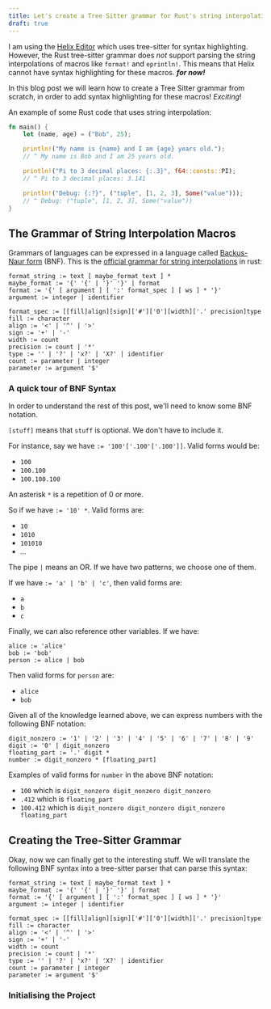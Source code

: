 ```yaml
---
title: Let's create a Tree Sitter grammar for Rust's string interpolation macros like println!
draft: true
---
```


I am using the [Helix Editor](https://github.com/helix-editor/helix) which uses tree-sitter for syntax highlighting. However, the Rust tree-sitter grammar does _not_ support parsing the string interpolations of macros like `format!` and `eprintln!`. This means that Helix cannot have syntax highlighting for these macros. **_for now!_**

In this blog post we will learn how to create a Tree Sitter grammar from scratch, in order to add syntax highlighting for these macros! _Exciting_!

<!--more-->

An example of some Rust code that uses string interpolation:

```rs
fn main() {
    let (name, age) = ("Bob", 25);

    println!("My name is {name} and I am {age} years old.");
    // ^ My name is Bob and I am 25 years old.

    println!("Pi to 3 decimal places: {:.3}", f64::consts::PI);
    // ^ Pi to 3 decimal places: 3.141

    println!("Debug: {:?}", ("tuple", [1, 2, 3], Some("value")));
    // ^ Debug: ("tuple", [1, 2, 3], Some("value"))
}
```

## The Grammar of String Interpolation Macros

Grammars of languages can be expressed in a language called [Backus-Naur form](https://en.wikipedia.org/wiki/Backus%E2%80%93Naur_form) (BNF). This is the [official grammar for string interpolations](https://doc.rust-lang.org/std/fmt/index.html#syntax) in rust:

```
format_string := text [ maybe_format text ] *
maybe_format := '{' '{' | '}' '}' | format
format := '{' [ argument ] [ ':' format_spec ] [ ws ] * '}'
argument := integer | identifier

format_spec := [[fill]align][sign]['#']['0'][width]['.' precision]type
fill := character
align := '<' | '^' | '>'
sign := '+' | '-'
width := count
precision := count | '*'
type := '' | '?' | 'x?' | 'X?' | identifier
count := parameter | integer
parameter := argument '$'
```

### A quick tour of BNF Syntax

In order to understand the rest of this post, we'll need to know some BNF notation.

`[stuff]` means that `stuff` is optional. We don't have to include it.

For instance, say we have `:= '100'['.100'['.100']]`. Valid forms would be:

- `100`
- `100.100`
- `100.100.100`

An asterisk `*` is a repetition of 0 or more.

So if we have `:= '10' *`. Valid forms are:

- `10`
- `1010`
- `101010`
- _..._

The pipe `|` means an OR. If we have two patterns, we choose one of them.

If we have `:= 'a' | 'b' | 'c'`, then valid forms are:

- `a`
- `b`
- `c`

Finally, we can also reference other variables. If we have:

```
alice := 'alice'
bob := 'bob'
person := alice | bob
```

Then valid forms for `person` are:

- `alice`
- `bob`

Given all of the knowledge learned above, we can express numbers with the following BNF notation:

```
digit_nonzero := '1' | '2' | '3' | '4' | '5' | '6' | '7' | '8' | '9'
digit := '0' | digit_nonzero
floating_part := '.' digit *
number := digit_nonzero * [floating_part]
```

Examples of valid forms for `number` in the above BNF notation:

- `100` which is `digit_nonzero digit_nonzero digit_nonzero`
- `.412` which is `floating_part`
- `100.412` which is `digit_nonzero digit_nonzero digit_nonzero floating_part`

## Creating the Tree-Sitter Grammar

Okay, now we can finally get to the interesting stuff. We will translate the following BNF syntax into a tree-sitter parser that can parse this syntax:

```
format_string := text [ maybe_format text ] *
maybe_format := '{' '{' | '}' '}' | format
format := '{' [ argument ] [ ':' format_spec ] [ ws ] * '}'
argument := integer | identifier

format_spec := [[fill]align][sign]['#']['0'][width]['.' precision]type
fill := character
align := '<' | '^' | '>'
sign := '+' | '-'
width := count
precision := count | '*'
type := '' | '?' | 'x?' | 'X?' | identifier
count := parameter | integer
parameter := argument '$'

```

### Initialising the Project
